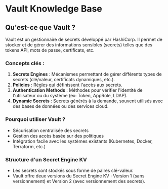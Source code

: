 # Vault Knowledge Base

## Qu'est-ce que Vault ?
Vault est un gestionnaire de secrets développé par HashiCorp. Il permet de stocker et de gérer des informations sensibles (secrets) telles que des tokens API, mots de passe, certificats, etc.

### Concepts clés :
1. **Secrets Engines** : Mécanismes permettant de gérer différents types de secrets (clé/valeur, certificats dynamiques, etc.).
2. **Policies** : Règles qui définissent l'accès aux secrets.
3. **Authentication Methods** : Méthodes pour vérifier l'identité de l'utilisateur ou du système (ex: Token, AppRole, LDAP).
4. **Dynamic Secrets** : Secrets générés à la demande, souvent utilisés avec des bases de données ou des services cloud.

### Pourquoi utiliser Vault ?
- Sécurisation centralisée des secrets
- Gestion des accès basée sur des politiques
- Intégration facile avec les systèmes existants (Kubernetes, Docker, Terraform, etc.)

### Structure d'un Secret Engine KV
- Les secrets sont stockés sous forme de paires clé-valeur.
- Vault offre deux versions du Secret Engine KV : Version 1 (sans versionnement) et Version 2 (avec versionnement des secrets).
